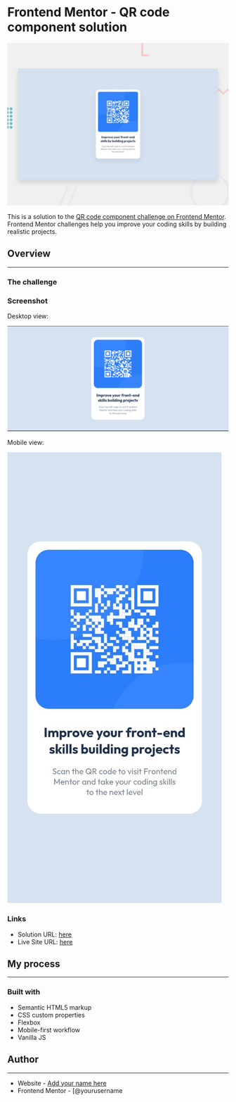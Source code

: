 # Frontend Mentor - QR code component solution

![Design preview for the Interactive rating component coding challenge](./design/desktop-preview.jpg)

This is a solution to the [QR code component challenge on Frontend Mentor](https://www.frontendmentor.io/challenges/qr-code-component-iux_sIO_H). Frontend Mentor challenges help you improve your coding skills by building realistic projects. 

## Overview

***

### The challenge

### Screenshot

Desktop view:

![Result desktop](./design/result-desktop.png)

Mobile view:

![Result mobile](./design/result-mobile.jpeg)

### Links

- Solution URL: [here](https://github.com/kevst-dev/interactive-rating-frontend-mentor)
- Live Site URL: [here](https://kevst-dev.github.io/interactive-rating-frontend-mentor/)

## My process

---

### Built with

- Semantic HTML5 markup
- CSS custom properties
- Flexbox
- Mobile-first workflow
- Vanilla JS

## Author

---

- Website - [Add your name here](https://www.your-site.com)
- Frontend Mentor - [@yourusername
